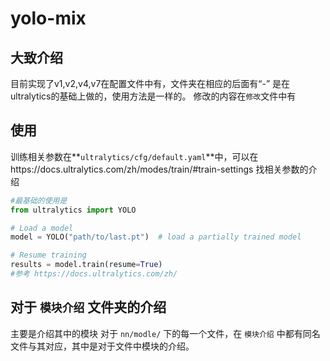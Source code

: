 # yolo-mix

## 大致介绍

目前实现了v1,v2,v4,v7在配置文件中有，文件夹在相应的后面有“-”
是在ultralytics的基础上做的，使用方法是一样的。
修改的内容在`修改`文件中有

## 使用

训练相关参数在**`ultralytics/cfg/default.yaml`**中，可以在https://docs.ultralytics.com/zh/modes/train/#train-settings 找相关参数的介绍
```python
#最基础的使用是
from ultralytics import YOLO

# Load a model
model = YOLO("path/to/last.pt")  # load a partially trained model

# Resume training
results = model.train(resume=True)
#参考 https://docs.ultralytics.com/zh/
```

## 对于 `模块介绍` 文件夹的介绍

主要是介绍其中的模块
对于 `nn/modle/` 下的每一个文件，在 `模块介绍` 中都有同名文件与其对应，其中是对于文件中模块的介绍。
